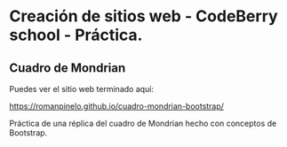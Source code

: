 # Creación de sitios web - CodeBerry school - Práctica.

## Cuadro de Mondrian 

Puedes ver el sitio web terminado aquí:

https://romanpinelo.github.io/cuadro-mondrian-bootstrap/

Práctica de una réplica del cuadro de Mondrian hecho con conceptos de Bootstrap.